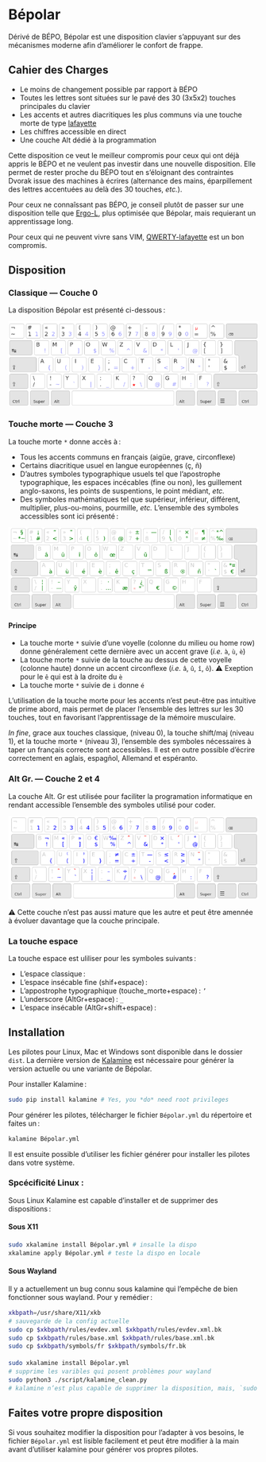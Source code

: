 Bépolar
================================================================================

Dérivé de BÉPO, Bépolar est une disposition clavier s’appuyant sur des mécanismes moderne afin d’améliorer le confort de frappe. 

## Cahier des Charges

* Le moins de changement possible par rapport à BÉPO
* Toutes les lettres sont situées sur le pavé des 30 (3x5x2) touches principales du clavier
* Les accents et autres diacritiques les plus communs via une touche morte de type [lafayette](#lien)
* Les chiffres accessible en direct
* Une couche Alt dédié à la programmation

Cette disposition ce veut le meilleur compromis pour ceux qui ont déjà appris le BÉPO et ne veulent pas investir dans une nouvelle disposition. Elle permet de rester proche du BÉPO tout en s’éloignant des contraintes Dvorak issue des machines à écrires (alternance des mains, éparpillement des lettres accentuées au delà des 30 touches, *etc.*).

Pour ceux ne connaîssant pas BÉPO, je conseil plutôt de passer sur une disposition telle que [Ergo-L](ergol.org), plus optimisée que Bépolar, mais requierant un apprentissage long. 

Pour ceux qui ne peuvent vivre sans VIM, [QWERTY-lafayette](#lien) est un bon compromis.



## Disposition
### Classique — Couche 0
La disposition Bépolar est présenté ci-dessous :

![disposition bepolar](img/bepolar.png)
### Touche morte — Couche 3
La touche morte `*` donne accès à :
- Tous les accents communs en français (aigüe, grave, circonflexe)
- Certains diacritique usuel en langue européennes (ç, ñ)
- D’autres symboles typographique usuels tel que l’apostrophe typographique, les espaces incécables (fine ou non), les guillement anglo-saxons, les points de suspentions, le point médiant, *etc.*
- Des symboles mathématiques tel que supérieur, inférieur, différent, multiplier, plus-ou-moins, pourmille, *etc.*
L’ensemble des symboles accessibles sont ici présenté :

![disposition bepolar touche morte](img/bepolar_dk.png)
#### Principe
- La touche morte `*` suivie d’une voyelle (colonne du milieu ou home row) donne généralement cette dernière avec un accent grave (*i.e.* `à`, `ù`, `è`)
- La touche morte `*` suivie de la touche au dessus de cette voyelle (colonne haute) donne un accent circonflexe (*i.e.* `â`, `û`, `î`, `ô`). ⚠ Exeption pour le `ê` qui est à la droite du `è`
- La touche morte `*` suivie de `i` donne `é`

L’utilisation de la touche morte pour les accents n’est peut-être pas intuitive de prime abord, mais permet de placer l’ensemble des lettres sur les 30 touches, tout en favorisant l’apprentissage de la mémoire musculaire.


*In fine*, grace aux touches classique, (niveau 0), la touche shift/maj (niveau 1), et la touche morte `*` (niveau 3), l’ensemble des symboles nécessaires à taper un français correcte sont accessibles. 
Il est en outre possible d’écrire correctement en aglais, espagñol, Allemand et espéranto.

### Alt Gr. — Couche 2 et 4
La couche Alt. Gr est utilisée pour faciliter la programation informatique en rendant accessible l’ensemble des symboles utilisé pour coder.

![disposition bepolar AltGr](img/bepolar_alt.png)

⚠ Cette couche n’est pas aussi mature que les autre et peut être amennée à évoluer davantage que la couche principale.

### La touche espace
La touche espace est uliliser pour les symboles suivants :
- L’espace classique : ` `
- L’espace insécable fine (shif+espace) : ` `
- L’appostrophe typographique (touche_morte+espace) : `’`
- L’underscore (AltGr+espace) : `_`
- L’espace insécable (AltGr+shift+espace) : ` `

## Installation
Les pilotes pour Linux, Mac et Windows sont disponible dans le dossier `dist`.
La dernière version de [Kalamine](https://github.com/fabi1cazenave/kalamine) est nécessaire pour générer la version actuelle ou une variante de Bépolar. 

Pour installer Kalamine :
```bash
sudo pip install kalamine # Yes, you *do* need root privileges
```

Pour générer les pilotes, télécharger le fichier `Bépolar.yml` du répertoire et faites un :
```bash
kalamine Bépolar.yml
```
Il est ensuite possible d’utiliser les fichier générer pour installer les pilotes dans votre système.
### Spcécificité Linux :
Sous Linux Kalamine est capable d’installer et de supprimer des dispositions :
#### Sous X11
```bash
sudo xkalamine install Bépolar.yml # insalle la dispo
xkalamine apply Bépolar.yml # teste la dispo en locale
```

#### Sous Wayland
Il y a actuellement un bug connu sous kalamine qui l’empêche de bien fonctionner sous wayland. Pour y remédier :
```bash
xkbpath=/usr/share/X11/xkb
# sauvegarde de la config actuelle
sudo cp $xkbpath/rules/evdev.xml $xkbpath/rules/evdev.xml.bk
sudo cp $xkbpath/rules/base.xml $xkbpath/rules/base.xml.bk
sudo cp $xkbpath/symbols/fr $xkbpath/symbols/fr.bk

sudo xkalamine install Bépolar.yml
# supprime les varibles qui posent problèmes pour wayland
sudo python3 ./script/kalamine_clean.py
# kalamine n’est plus capable de supprimer la disposition, mais, `sudo ./set_org_xkb.sh` permet de revenir comme avant si les étapes précédantes ont bien été suivies.
```


## Faites votre propre disposition
Si vous souhaitez modifier la disposition pour l’adapter à vos besoins, le fichier `Bépolar.yml` est lisible facilement et peut être modifier à la main avant d’utiliser kalamine pour générer vos propres pilotes. 

